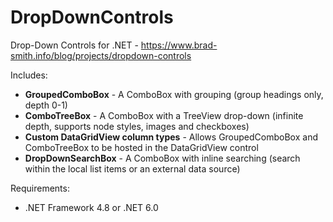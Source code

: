 # DropDownControls
Drop-Down Controls for .NET - https://www.brad-smith.info/blog/projects/dropdown-controls

Includes:
 - **GroupedComboBox** - A ComboBox with grouping (group headings only, depth 0-1)
 - **ComboTreeBox** - A ComboBox with a TreeView drop-down (infinite depth, supports node styles, images and checkboxes)
 - **Custom DataGridView column types** - Allows GroupedComboBox and ComboTreeBox to be hosted in the DataGridView control
 - **DropDownSearchBox** - A ComboBox with inline searching (search within the local list items or an external data source)

Requirements:
 - .NET Framework 4.8 or .NET 6.0
